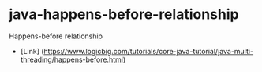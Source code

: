 # java-happens-before-relationship
Happens-before relationship 

* [Link] (https://www.logicbig.com/tutorials/core-java-tutorial/java-multi-threading/happens-before.html)